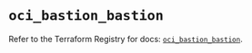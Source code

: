 # `oci_bastion_bastion`

Refer to the Terraform Registry for docs: [`oci_bastion_bastion`](https://registry.terraform.io/providers/oracle/oci/7.19.0/docs/resources/bastion_bastion).
